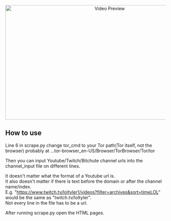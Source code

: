<p align="center"><img alt="Video Preview" src="./showcase.gif" width="640" height="360"/></p>
             
## How to use  

Line 6 in scrape.py change tor_cmd to your Tor path(Tor itself, not the browser) probably at ...tor-browser_en-US/Browser/TorBrowser/Tor/tor  
  
Then you can input Youtube/Twitch/Bitchute channel urls into the channel_input file on different lines.  

It doesn't matter what the format of a Youtube url is.  
It also doesn't matter if there is text before the domain or after the channel name/index.  
E.g. "https://www.twitch.tv/loltyler1/videos?filter=archives&sort=timeLOL" would be the same as "twitch.tv/loltyler".  
Not every line in the file has to be a url.  

After running scrape.py open the HTML pages.
